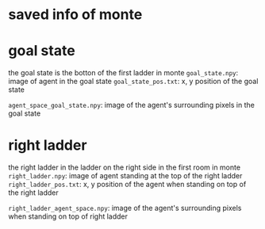 # saved info of monte

# goal state
the goal state is the botton of the first ladder in monte
`goal_state.npy`: image of agent in the goal state
`goal_state_pos.txt`: x, y position of the goal state

`agent_space_goal_state.npy`: image of the agent's surrounding pixels in the goal state

# right ladder
the right ladder in the ladder on the right side in the first room in monte
`right_ladder.npy`: image of agent standing at the top of the right ladder
`right_ladder_pos.txt`: x, y position of the agent when standing on top of the right ladder

`right_ladder_agent_space.npy`: image of the agent's surrounding pixels when standing on top of right ladder
